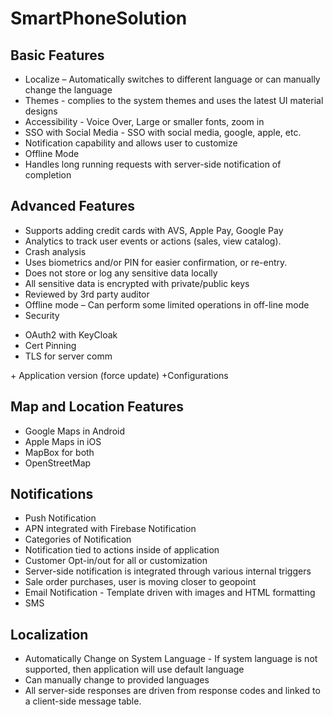 # SmartPhoneSolution

## Basic Features
* Localize – Automatically switches to different language or can manually change the language
* Themes -  complies to the system themes and uses the latest UI material designs
* Accessibility - Voice Over, Large or smaller fonts, zoom in
* SSO with Social Media - SSO with social media, google, apple, etc.
* Notification capability and allows user to customize
* Offline Mode 
* Handles long running requests with server-side notification of completion


## Advanced Features
+ Supports adding credit cards with AVS, Apple Pay, Google Pay
+ Analytics to track user events or actions (sales, view catalog).
+ Crash analysis
+ Uses biometrics and/or PIN for easier confirmation, or re-entry.
+ Does not store or log any sensitive data locally
+ All sensitive data is encrypted with private/public keys 
+ Reviewed by 3rd party auditor
+ Offline mode – Can perform some limited operations in off-line mode
+ Security
 <ul>
  <li>OAuth2 with KeyCloak</li>
  <li>Cert Pinning </li>
  <li> TLS for server comm</li>
  </ul>
+ Application version (force update)
+Configurations

## Map and Location Features

* Google Maps in Android
* Apple Maps in iOS
* MapBox for both
* OpenStreetMap 

## Notifications
* Push Notification
* APN integrated with Firebase Notification 
* Categories of Notification
* Notification tied to actions inside of application
* Customer Opt-in/out for all or customization
* Server-side notification is integrated through various internal triggers
* Sale order purchases, user is moving closer to geopoint
* Email Notification - Template driven with images and HTML formatting
* SMS


## Localization
* Automatically Change on System Language - If system language is not supported, then application will use default language
* Can manually change to provided languages
* All server-side responses are driven from response codes and linked to a client-side message table.



